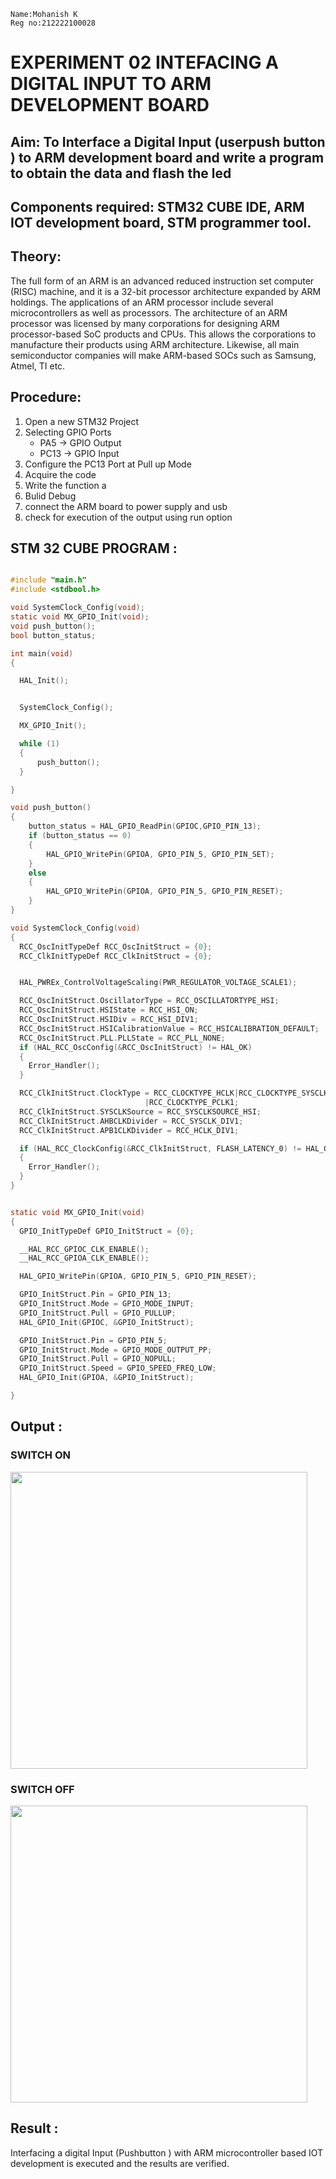 ```
Name:Mohanish K
Reg no:212222100028
```
# EXPERIMENT 02 INTEFACING A DIGITAL INPUT TO ARM DEVELOPMENT BOARD
## Aim: To Interface a Digital Input  (userpush button  ) to ARM   development board and write a  program to obtain  the data and flash the led  
## Components required: STM32 CUBE IDE, ARM IOT development board,  STM programmer tool.
## Theory: 
The full form of an ARM is an advanced reduced instruction set computer (RISC) machine, and it is a 32-bit processor architecture expanded by ARM holdings. The applications of an ARM processor include several microcontrollers as well as processors. The architecture of an ARM processor was licensed by many corporations for designing ARM processor-based SoC products and CPUs. This allows the corporations to manufacture their products using ARM architecture. Likewise, all main semiconductor companies will make ARM-based SOCs such as Samsung, Atmel, TI etc.

 
  
## Procedure:
1. Open a new STM32 Project
2. Selecting GPIO Ports
   * PA5  -> GPIO Output
   * PC13 -> GPIO Input
3. Configure the PC13 Port at Pull up Mode
4. Acquire the code  
5. Write the function a
6. Bulid Debug  
7. connect the  ARM board to power supply and usb 
8. check for execution of the output using run option

## STM 32 CUBE PROGRAM :
```c

#include "main.h"
#include <stdbool.h>

void SystemClock_Config(void);
static void MX_GPIO_Init(void);
void push_button();
bool button_status;

int main(void)
{

  HAL_Init();


  SystemClock_Config();

  MX_GPIO_Init();

  while (1)
  {
	  push_button();
  }

}

void push_button()
{
	button_status = HAL_GPIO_ReadPin(GPIOC,GPIO_PIN_13);
	if (button_status == 0)
	{
		HAL_GPIO_WritePin(GPIOA, GPIO_PIN_5, GPIO_PIN_SET);
	}
	else
	{
		HAL_GPIO_WritePin(GPIOA, GPIO_PIN_5, GPIO_PIN_RESET);
	}
}

void SystemClock_Config(void)
{
  RCC_OscInitTypeDef RCC_OscInitStruct = {0};
  RCC_ClkInitTypeDef RCC_ClkInitStruct = {0};


  HAL_PWREx_ControlVoltageScaling(PWR_REGULATOR_VOLTAGE_SCALE1);

  RCC_OscInitStruct.OscillatorType = RCC_OSCILLATORTYPE_HSI;
  RCC_OscInitStruct.HSIState = RCC_HSI_ON;
  RCC_OscInitStruct.HSIDiv = RCC_HSI_DIV1;
  RCC_OscInitStruct.HSICalibrationValue = RCC_HSICALIBRATION_DEFAULT;
  RCC_OscInitStruct.PLL.PLLState = RCC_PLL_NONE;
  if (HAL_RCC_OscConfig(&RCC_OscInitStruct) != HAL_OK)
  {
    Error_Handler();
  }

  RCC_ClkInitStruct.ClockType = RCC_CLOCKTYPE_HCLK|RCC_CLOCKTYPE_SYSCLK
                              |RCC_CLOCKTYPE_PCLK1;
  RCC_ClkInitStruct.SYSCLKSource = RCC_SYSCLKSOURCE_HSI;
  RCC_ClkInitStruct.AHBCLKDivider = RCC_SYSCLK_DIV1;
  RCC_ClkInitStruct.APB1CLKDivider = RCC_HCLK_DIV1;

  if (HAL_RCC_ClockConfig(&RCC_ClkInitStruct, FLASH_LATENCY_0) != HAL_OK)
  {
    Error_Handler();
  }
}


static void MX_GPIO_Init(void)
{
  GPIO_InitTypeDef GPIO_InitStruct = {0};

  __HAL_RCC_GPIOC_CLK_ENABLE();
  __HAL_RCC_GPIOA_CLK_ENABLE();

  HAL_GPIO_WritePin(GPIOA, GPIO_PIN_5, GPIO_PIN_RESET);

  GPIO_InitStruct.Pin = GPIO_PIN_13;
  GPIO_InitStruct.Mode = GPIO_MODE_INPUT;
  GPIO_InitStruct.Pull = GPIO_PULLUP;
  HAL_GPIO_Init(GPIOC, &GPIO_InitStruct);

  GPIO_InitStruct.Pin = GPIO_PIN_5;
  GPIO_InitStruct.Mode = GPIO_MODE_OUTPUT_PP;
  GPIO_InitStruct.Pull = GPIO_NOPULL;
  GPIO_InitStruct.Speed = GPIO_SPEED_FREQ_LOW;
  HAL_GPIO_Init(GPIOA, &GPIO_InitStruct);

}
```
## Output  :

 ### SWITCH ON
 <img src="https://github.com/AbishekAnand15/EXPERIMENT--02-INTEFACING-A-DIGITAL-INPUT-TO-ARM-DEVELOPMENT-BOARD/assets/118706942/9bb53f97-1a91-4ee3-a097-0cb651ba99d7" width=475 height=475>
 
### SWITCH OFF 
 <img src="https://github.com/AbishekAnand15/EXPERIMENT--02-INTEFACING-A-DIGITAL-INPUT-TO-ARM-DEVELOPMENT-BOARD/assets/118706942/187df1e5-47e5-4885-96b5-7d7a0dd325c4" width=475 height=475>
 
 
## Result :
Interfacing a digital Input (Pushbutton ) with ARM microcontroller based IOT development is executed and the results are verified.
